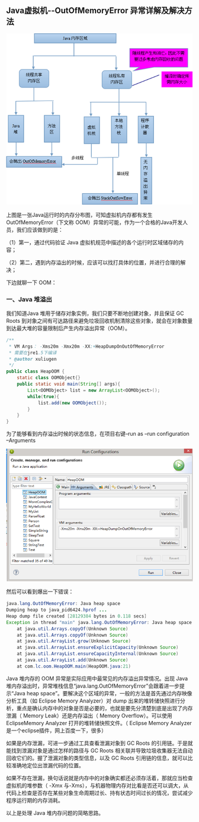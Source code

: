 ## Java虚拟机--OutOfMemoryError 异常详解及解决方法
![](../images/20150414175327108.png)

上图是一张Java运行时的内存分布图，可知虚拟机内存都有发生OutOfMemoryError（下文称 OOM）异常的可能，作为一个合格的Java开发人员，我们应该做到的是：


（1）第一，通过代码验证 Java 虚拟机规范中描述的各个运行时区域储存的内容；

（2）第二，遇到内存溢出的时候，应该可以找打具体的位置，并进行合理的解决；

下边就聊一下 OOM：

### 一、Java 堆溢出

我们知道Java 堆用于储存对象实例，我们只要不断地创建对象，并且保证 GC Roots 到对象之间有可达路径来避免垃圾回收机制清除这些对象，就会在对象数量到达最大堆的容量限制后产生内存溢出异常（OOM）。

```java
/**
 * VM Args： -Xms20m -Xmx20m -XX:+HeapDumpOnOutOfMemoryError
 * 需要在jre1.5下编译
 * @author xuliugen
 */
public class HeapOOM {
    static class OOMObject{}
    public static void main(String[] args){
        List<OOMObject> list = new ArrayList<OOMObject>();
        while(true){
            list.add(new OOMObject());
        }
    }
}
```
为了能够看到内存溢出时候的状态信息，在项目右键–run as –run configuration –Arguments

![](../images/20150414180652962.png)


然后可以看到爆出一下错误：

```java
java.lang.OutOfMemoryError: Java heap space
Dumping heap to java_pid6424.hprof ...
Heap dump file created [28129384 bytes in 0.118 secs]
Exception in thread "main" java.lang.OutOfMemoryError: Java heap space
    at java.util.Arrays.copyOf(Unknown Source)
    at java.util.Arrays.copyOf(Unknown Source)
    at java.util.ArrayList.grow(Unknown Source)
    at java.util.ArrayList.ensureExplicitCapacity(Unknown Source)
    at java.util.ArrayList.ensureCapacityInternal(Unknown Source)
    at java.util.ArrayList.add(Unknown Source)
    at com.lc.oom.HeapOOM.main(HeapOOM.java:21)
```

Java 堆内存的 OOM 异常是实际应用中最常见的内存溢出异常情况。出现 Java 堆内存溢出时，异常堆栈信息“java.lang.OutOfMemoryError”会跟着进一步提示“Java heap space”。要解决这个区域的异常，一般的方法是首先通过内存映像分析工具（如 Eclipse Memory Analyzer）对 dump 出来的堆转储快照进行分析，重点是确认内存中的对象是否是必要的，也就是要先分清楚到底是出现了内存泄漏（ Memory Leak）还是内存溢出（ Memory Overflow）。可以使用 EclipseMemory Analyzer 打开的堆转储快照文件。（ Eclipse Memory Analyzer是一个eclipse插件，网上百度一下，很多）

如果是内存泄漏，可进一步通过工具查看泄漏对象到 GC Roots 的引用链。于是就能找到泄漏对象是通过怎样的路径与 GC Roots 相关联并导致垃圾收集器无法自动回收它们的。握了泄漏对象的类型信息，以及 GC Roots 引用链的信息，就可以比较准确地定位出泄漏代码的位置。

如果不存在泄漏，换句话说就是内存中的对象确实都还必须存活着，那就应当检查虚拟机的堆参数（ -Xmx 与-Xms），与机器物理内存对比看是否还可以调大，从代码上检查是否存在某些对象生命周期过长、持有状态时间过长的情况，尝试减少程序运行期的内存消耗。

以上是处理 Java 堆内存问题的简略思路。
